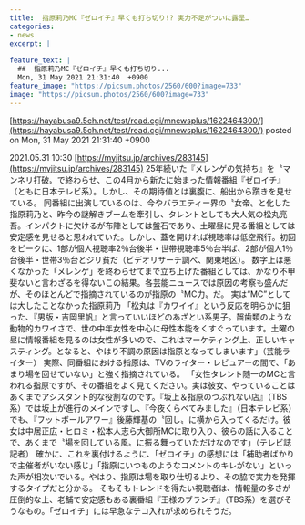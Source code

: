 ```yaml
---
title:  指原莉乃MC『ゼロイチ』早くも打ち切り!? 実力不足がついに露呈…  
categories:
- news
excerpt: |
  
feature_text: |
  ##  指原莉乃MC『ゼロイチ』早くも打ち切り...
  Mon, 31 May 2021 21:31:40  +0900
feature_image: "https://picsum.photos/2560/600?image=733"
image: "https://picsum.photos/2560/600?image=733"
---
```


[https://hayabusa9.5ch.net/test/read.cgi/mnewsplus/1622464300/](https://hayabusa9.5ch.net/test/read.cgi/mnewsplus/1622464300/)
posted on Mon, 31 May 2021 21:31:40  +0900

<!--more-->

2021.05.31 10:30 [https://myjitsu.jp/archives/283145](https://myjitsu.jp/archives/283145) 25年続いた『メレンゲの気持ち』を〝マンネリ打破〟で終わらせ、この4月から新たに始まった情報番組『ゼロイチ』（ともに日本テレビ系）。しかし、その期待値とは裏腹に、船出から躓きを見せている。 同番組に出演しているのは、今やバラエティー界の〝女帝〟と化した指原莉乃と、昨今の謎解きブームを牽引し、タレントとしても大人気の松丸亮吾。インパクトに欠けるが布陣としては盤石であり、土曜昼に見る番組としては安定感を見せると思われていた。しかし、蓋を開ければ視聴率は低空飛行。初回をピークに、1部が個人視聴率2％台後半・世帯視聴率5％台半ば、2部が個人1％台後半・世帯3％台とジリ貧だ（ビデオリサーチ調べ、関東地区）。 数字上は悪くなかった「メレンゲ」を終わらせてまで立ち上げた番組としては、かなり不甲斐ないと言わざるを得ないこの結果。各芸能ニュースでは原因の考察も盛んだが、そのほとんどで指摘されているのが指原の〝MC力〟だ。 実は“MC”としては大したことなかった指原莉乃 「松丸は『カワイイ』という反応を明らかに狙った、『男版・吉岡里帆』と言っていいほどのあざとい系男子。齧歯類のような動物的カワイさで、世の中年女性を中心に母性本能をくすぐっています。土曜の昼に情報番組を見るのは女性が多いので、これはマーケティング上、正しいキャスティング。となると、やはり不調の原因は指原となってしまいます」（芸能ライター） 実際、同番組における指原は、TVのライター・レビュアーの間で、「あまり場を回せていない」と強く指摘されている。 「女性タレント随一のMCと言われる指原ですが、その番組をよく見てください。実は彼女、やっていることはあくまでアシスタント的な役割なのです。『坂上＆指原のつぶれない店』（TBS系）では坂上が進行のメインですし、『今夜くらべてみました』（日本テレビ系）でも、『フットボールアワー』後藤輝基の〝回し〟に横から入ってくるだけ。彼女は中居正広・ヒロミ・松本人志ら大御所MCに取り入り、彼らの話に入ることで、あくまで〝場を回している風〟に振る舞っていただけなのです」（テレビ誌記者） 確かに、これを裏付けるように、「ゼロイチ」の感想には「補助者ばかりで主催者がいない感じ」「指原にいつものようなコメントのキレがない」といった声が相次いでいる。やはり、指原は場を取り仕切るより、その脇で実力を発揮するタイプだと分かる。 そもそもトレンドを得たい視聴者は、情報量の多さが圧倒的な上、老舗で安定感もある裏番組『王様のブランチ』（TBS系）を選びそうなもの。「ゼロイチ」には早急なテコ入れが求められそうだ。
